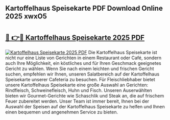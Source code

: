 ## Kartoffelhaus Speisekarte PDF Download Online 2025 xwxO5

# <h2><a href="http://gc95w4.nevu.top/?p=Kartoffelhaus+Speisekarte">🔗 👉🔴 Kartoffelhaus Speisekarte 2025 PDF</a></h2>

[![Kartoffelhaus Speisekarte 2025 PDF](https://i.imgur.com/dBaPXMq.png)](http://gc95w4.nevu.top/?p=Kartoffelhaus+Speisekarte)
Die Kartoffelhaus Speisekarte ist nicht nur eine Liste von Gerichten in einem Restaurant oder Café, sondern auch Ihre Möglichkeit, ein köstliches und für Ihren Geschmack geeignetes Gericht zu wählen. Wenn Sie nach einem leichten und frischen Gericht suchen, empfehlen wir Ihnen, unseren Salatbereich auf der Kartoffelhaus Speisekarte unserer Cafeteria zu besuchen. Für Fleischliebhaber bietet unsere Kartoffelhaus Speisekarte eine große Auswahl an Gerichten: Rindfleisch, Schweinefleisch, Huhn und Fisch. Unseren Auserwählten bieten wir Gourmet-Gerichte wie Schaschlik und Steak an, die auf frischem Feuer zubereitet werden. Unser Team ist immer bereit, Ihnen bei der Auswahl der Speisen auf der Kartoffelhaus Speisekarte zu helfen und Ihnen einen bequemen und angenehmen Service zu bieten.
